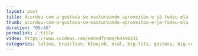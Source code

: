 ```yaml
---
layout: post
title: Acordou com a gostosa se masturbando aproveitou e já fodeu ela
thumb: acordou-com-a-gostosa-se-masturbando-aproveitou-e-ja-fodeu-ela
duration: "05:40"
permalink: /:title
video: https://www.xvideos.com/embedframe/64496231
categories: latina, brazilian, blowjob, oral, big-tits, gostosa, big-cock, big-dick, morena, big-boobs, cavalgada, black-cock, cum-in-side, sem-camisinha, ed-junior, carol-corrales
---
```

